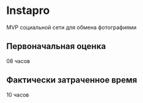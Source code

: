 # Instapro

MVP социальной сети для обмена фотографиями

## Первоначальная оценка

08 часов

## Фактически затраченное время

10 часов
